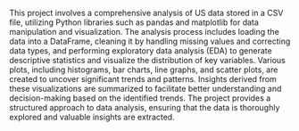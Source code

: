 This project involves a comprehensive analysis of US data stored in a CSV file, utilizing Python libraries such as pandas and matplotlib for data manipulation and visualization. The analysis process includes loading the data into a DataFrame, cleaning it by handling missing values and correcting data types, and performing exploratory data analysis (EDA) to generate descriptive statistics and visualize the distribution of key variables. Various plots, including histograms, bar charts, line graphs, and scatter plots, are created to uncover significant trends and patterns. Insights derived from these visualizations are summarized to facilitate better understanding and decision-making based on the identified trends. The project provides a structured approach to data analysis, ensuring that the data is thoroughly explored and valuable insights are extracted.






